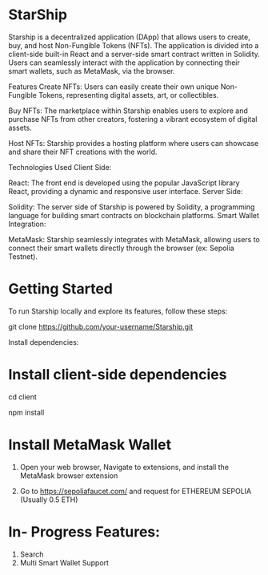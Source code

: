 # StarShip

Starship is a decentralized application (DApp) that allows users to create, buy, and host Non-Fungible Tokens (NFTs). The application is divided into a client-side built-in React and a server-side smart contract written in Solidity. Users can seamlessly interact with the application by connecting their smart wallets, such as MetaMask, via the browser.

Features
Create NFTs:
Users can easily create their own unique Non-Fungible Tokens, representing digital assets, art, or collectibles.

Buy NFTs:
The marketplace within Starship enables users to explore and purchase NFTs from other creators, fostering a vibrant ecosystem of digital assets.

Host NFTs:
Starship provides a hosting platform where users can showcase and share their NFT creations with the world.

Technologies Used
Client Side:

React: The front end is developed using the popular JavaScript library React, providing a dynamic and responsive user interface.
Server Side:

Solidity: The server side of Starship is powered by Solidity, a programming language for building smart contracts on blockchain platforms.
Smart Wallet Integration:

MetaMask: Starship seamlessly integrates with MetaMask, allowing users to connect their smart wallets directly through the browser (ex: Sepolia Testnet).

# Getting Started
To run Starship locally and explore its features, follow these steps:



git clone https://github.com/your-username/Starship.git


Install dependencies:



# Install client-side dependencies

cd client

npm install


# Install MetaMask Wallet

1. Open your web browser, Navigate to extensions, and install the MetaMask browser extension

2. Go to https://sepoliafaucet.com/ and request for ETHEREUM SEPOLIA (Usually 0.5 ETH)


# In- Progress Features:

1. Search
2. Multi Smart Wallet Support 




